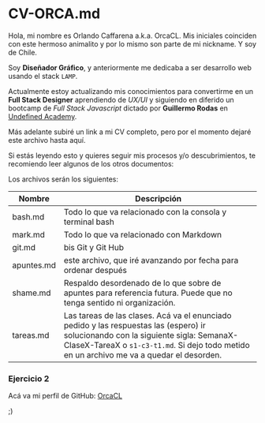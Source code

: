 # CV-ORCA.md

Hola, mi nombre es Orlando Caffarena a.k.a. OrcaCL. Mis iniciales coinciden con este hermoso animalito y por lo mismo son parte de mi nickname. Y soy de Chile. 

Soy **Diseñador Gráfico**, y anteriormente me dedicaba a ser desarrollo web usando el stack `LAMP`. 

Actualmente estoy actualizando mis conocimientos para convertirme en un **Full Stack Designer** aprendiendo de _UX/UI_ y siguiendo en diferido un bootcamp de _Full Stack Javascript_ dictado por **Guillermo Rodas** en [Undefined Academy](https://undefined.academy/).

Más adelante subiré un link a mi CV completo, pero por el momento dejaré este archivo hasta aquí.

Si estás leyendo esto y quieres seguir mis procesos y/o descubrimientos, te recomiendo leer algunos de los otros documentos:

Los archivos serán los siguientes:

| Nombre | Descripción |
|-|-|
| bash.md | Todo lo que va relacionado con la consola y terminal bash |
| mark.md | Todo lo que va relacionado con Markdown |
| git.md | bis Git y Git Hub |
| apuntes.md | este archivo, que iré avanzando por fecha para ordenar después |
| shame.md | Respaldo desordenado de lo que sobre de apuntes para referencia futura. Puede que no tenga sentido ni organización.
| tareas.md | Las tareas de las clases. Acá va el enunciado pedido y las respuestas las (espero) ir solucionando con la siguiente sigla: SemanaX-ClaseX-TareaX o `s1-c3-t1.md`. Si dejo todo metido en un archivo me va a quedar el desorden.

### Ejercicio 2

Acá va mi perfil de GitHub: [OrcaCL](https://github.com/OrcaCl)
 
;)